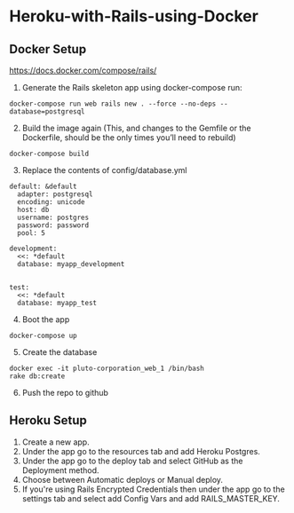 # Heroku-with-Rails-using-Docker

## Docker Setup
https://docs.docker.com/compose/rails/

1. Generate the Rails skeleton app using docker-compose run:

```
docker-compose run web rails new . --force --no-deps --database=postgresql
```

2. Build the image again (This, and changes to the Gemfile or the Dockerfile, should be the only times you’ll need to rebuild)

```
docker-compose build
```

3. Replace the contents of config/database.yml

```
default: &default
  adapter: postgresql
  encoding: unicode
  host: db
  username: postgres
  password: password
  pool: 5

development:
  <<: *default
  database: myapp_development


test:
  <<: *default
  database: myapp_test
```

4. Boot the app

```
docker-compose up
```

5. Create the database

```
docker exec -it pluto-corporation_web_1 /bin/bash
rake db:create
```

6. Push the repo to github

## Heroku Setup

1. Create a new app.
2. Under the app go to the resources tab and add Heroku Postgres.
3. Under the app go to the deploy tab and select GitHub as the Deployment method.
4. Choose between Automatic deploys or Manual deploy.
5. If you're using Rails Encrypted Credentials then under the app go to the settings tab and select add Config Vars and add RAILS_MASTER_KEY.

